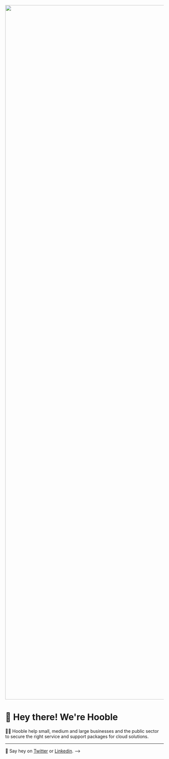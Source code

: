 [<img width="2206" src="https://hooble.co.uk/wp-content/themes/hooble/static/images/logo.svg">](https://www.hooble.co.uk)

# 👋 Hey there! We're Hooble

🙋‍♀️ Hooble help small, medium and large businesses and the public sector to secure the right service and support packages for cloud solutions.

_____

🙋 Say hey on [Twitter](https://twitter.com/hooblecloud?lang=en) or [Linkedin](https://www.linkedin.com/company/38696024/).
-->
